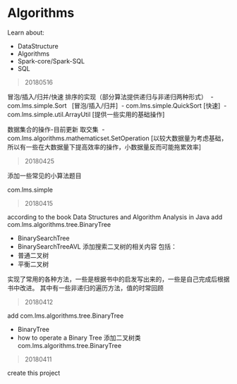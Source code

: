 # Algorithms 

Learn about:
- DataStructure
- Algorithms
- Spark-core/Spark-SQL
- SQL

>20180516

冒泡/插入/归并/快速 排序的实现（部分算法提供递归与非递归两种形式） 
  - com.lms.simple.Sort   [冒泡/插入/归并]
  - com.lms.simple.QuickSort [快速]
  - com.lms.simple.util.ArrayUtil [提供一些实用的基础操作]

数据集合的操作-目前更新 取交集
  - com.lms.algorithms.mathematicset.SetOperation [以较大数据量为考虑基础，所以有一些在大数据量下提高效率的操作，小数据量反而可能拖累效率]


>20180425

添加一些常见的小算法题目

com.lms.simple

>20180415

according to the book Data Structures and Algorithm Analysis in Java
add com.lms.algorithms.tree.BinaryTree
  - BinarySearchTree
  - BinarySearchTreeAVL
添加搜索二叉树的相关内容
包括：
  - 普通二叉树
  - 平衡二叉树

实现了常用的各种方法，一些是根据书中的启发写出来的，一些是自己完成后根据书中改进。
其中有一些非递归的遍历方法，值的时常回顾


>20180412

add com.lms.algorithms.tree.BinaryTree
  - BinaryTree 
  - how to operate a Binary Tree
添加二叉树类  com.lms.algorithms.tree.BinaryTree

>20180411

create this project
